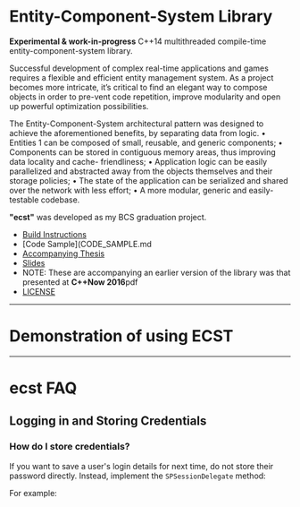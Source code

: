Entity-Component-System Library
===============================

**Experimental & work-in-progress** C++14 multithreaded compile-time entity-component-system library.

Successful development of complex real-time applications and games requires a flexible and efficient
entity management system. As a project becomes more intricate, it’s critical to find an elegant way
to compose objects in order to pre-vent code repetition, improve modularity and open up powerful
optimization possibilities.

The Entity-Component-System architectural pattern was designed to achieve the aforementioned
benefits, by separating data from logic.
• Entities 1 can be composed of small, reusable, and generic components;
• Components can be stored in contiguous memory areas, thus improving data locality and cache-
friendliness;
• Application logic can be easily parallelized and abstracted away from the objects themselves and
their storage policies;
• The state of the application can be serialized and shared over the network with less effort;
• A more modular, generic and easily-testable codebase.

**"ecst"** was developed as my BCS graduation project.

* [Build Instructions](BUILD_INSTRUCTIONS.md)
* [Code Sample](CODE_SAMPLE.md
* [Accompanying Thesis](https://github.com/SuperV1234/bcs_thesis)
* [Slides](https://github.com/SuperV1234/cppnow2016)
 * NOTE: These are accompanying an earlier version of the library was that presented at **C++Now
2016**pdf
* [LICENSE](LICENSE)

---------------------------------------------------------------------------------------------------
# Demonstration of using ECST
---------------------------------------------------------------------------------------------------
# ecst FAQ #

## Logging in and Storing Credentials ##

### How do I store credentials? ###

If you want to save a user's login details for next time, do not store their password directly. Instead, implement the `SPSessionDelegate` method: 

For example:

